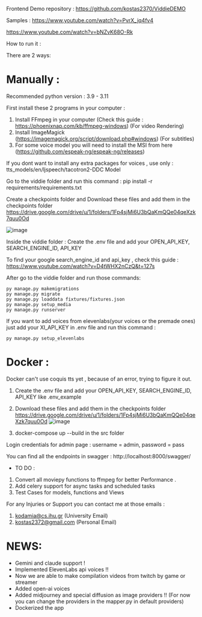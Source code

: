 Frontend Demo repository :  https://github.com/kostas2370/ViddieDEMO

Samples :
https://www.youtube.com/watch?v=PvrX_jq4fv4

https://www.youtube.com/watch?v=bNZvK68O-Rk


How to run it :

There are 2 ways:

# Manually :
Recommended python version : 3.9 - 3.11

First install these 2 programs in your computer : 


1. Install FFmpeg in your computer (Check this guide : https://phoenixnap.com/kb/ffmpeg-windows) (For video Rendering)
2. Install ImageMagick (https://imagemagick.org/script/download.php#windows) (For subtitles)
3. For some voice model you will need to install the MSI from here (https://github.com/espeak-ng/espeak-ng/releases)

If you dont want to install any extra packages for voices , 
use only : tts_models/en/ljspeech/tacotron2-DDC Model

Go to the viddie folder and run this command :
pip install -r requirements/requirements.txt


Create a checkpoints folder and
Download these files and add them in the checkpoints folder
https://drive.google.com/drive/u/1/folders/1Fp4sjMi6U3bQaKmQQe04qeXzk7quu0Od

![image](https://github.com/kostas2370/Clippy-V2/assets/96636678/621fa695-5a40-42e0-9464-51aae08d89c7)


Inside the viddie folder : 
Create the .env file and add your OPEN_API_KEY, SEARCH_ENGINE_ID, API_KEY 

To find your google search_engine_id and api_key , check this guide : https://www.youtube.com/watch?v=D4tWHX2nCzQ&t=127s

After go to the viddie folder and run those commands:

```shell
py manage.py makemigrations
py manage.py migrate
py manage.py loaddata fixtures/fixtures.json
py manage.py setup_media
py manage.py runserver
```

If you want to add voices from elevenlabs(your voices or the premade ones) just add your XI_API_KEY in .env file and 
run this command :

```shell
py manage.py setup_elevenlabs
```


# Docker :
Docker can't use coquis tts yet , because of an error, trying to figure it out.
1. Create the .env file and add your OPEN_API_KEY, SEARCH_ENGINE_ID, API_KEY like .env_example
2. Download these files and add them in the checkpoints folder
https://drive.google.com/drive/u/1/folders/1Fp4sjMi6U3bQaKmQQe04qeXzk7quu0Od
![image](https://github.com/kostas2370/Clippy-V2/assets/96636678/621fa695-5a40-42e0-9464-51aae08d89c7)

3. docker-compose up --build in the src folder 



Login credentials for admin page : username = admin, password = pass

You can find all the endpoints in swagger : http://localhost:8000/swagger/



* TO DO :
1. Convert all moviepy functions to ffmpeg for better Performance .
2. Add celery support for async tasks and scheduled tasks
3. Test Cases for models, functions and Views

For any Injuries or Support you can contact me at those emails :
1. kodamia@cs.ihu.gr (University Email)
2. kostas2372@gmail.com (Personal Email)

# NEWS:
* Gemini and claude support !
* Implemented ElevenLabs api voices !!
* Now we are able to make compilation videos from twitch by game or streamer
* Added open-ai voices
* Added midjourney and special diffusion as image providers !! (For now you can change the providers in the mapper.py in default providers)
* Dockerized the app